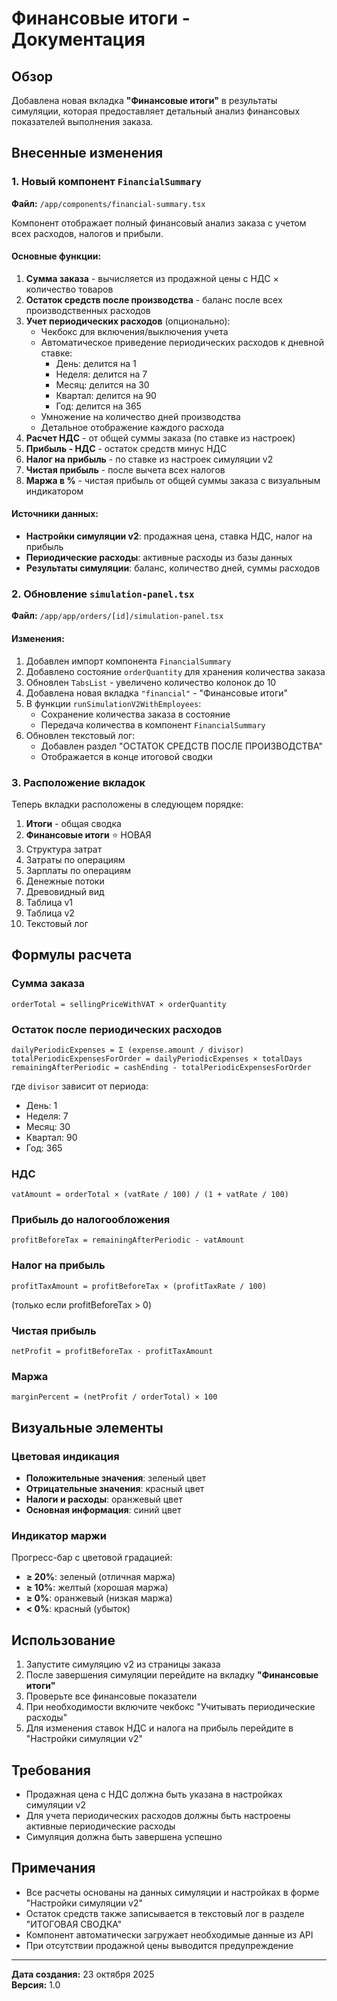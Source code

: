 
# Финансовые итоги - Документация

## Обзор

Добавлена новая вкладка **"Финансовые итоги"** в результаты симуляции, которая предоставляет детальный анализ финансовых показателей выполнения заказа.

## Внесенные изменения

### 1. Новый компонент `FinancialSummary`

**Файл:** `/app/components/financial-summary.tsx`

Компонент отображает полный финансовый анализ заказа с учетом всех расходов, налогов и прибыли.

#### Основные функции:

1. **Сумма заказа** - вычисляется из продажной цены с НДС × количество товаров
2. **Остаток средств после производства** - баланс после всех производственных расходов
3. **Учет периодических расходов** (опционально):
   - Чекбокс для включения/выключения учета
   - Автоматическое приведение периодических расходов к дневной ставке:
     - День: делится на 1
     - Неделя: делится на 7
     - Месяц: делится на 30
     - Квартал: делится на 90
     - Год: делится на 365
   - Умножение на количество дней производства
   - Детальное отображение каждого расхода
4. **Расчет НДС** - от общей суммы заказа (по ставке из настроек)
5. **Прибыль - НДС** - остаток средств минус НДС
6. **Налог на прибыль** - по ставке из настроек симуляции v2
7. **Чистая прибыль** - после вычета всех налогов
8. **Маржа в %** - чистая прибыль от общей суммы заказа с визуальным индикатором

#### Источники данных:

- **Настройки симуляции v2**: продажная цена, ставка НДС, налог на прибыль
- **Периодические расходы**: активные расходы из базы данных
- **Результаты симуляции**: баланс, количество дней, суммы расходов

### 2. Обновление `simulation-panel.tsx`

**Файл:** `/app/app/orders/[id]/simulation-panel.tsx`

#### Изменения:

1. Добавлен импорт компонента `FinancialSummary`
2. Добавлено состояние `orderQuantity` для хранения количества заказа
3. Обновлен `TabsList` - увеличено количество колонок до 10
4. Добавлена новая вкладка `"financial"` - "Финансовые итоги"
5. В функции `runSimulationV2WithEmployees`:
   - Сохранение количества заказа в состояние
   - Передача количества в компонент `FinancialSummary`
6. Обновлен текстовый лог:
   - Добавлен раздел "ОСТАТОК СРЕДСТВ ПОСЛЕ ПРОИЗВОДСТВА"
   - Отображается в конце итоговой сводки

### 3. Расположение вкладок

Теперь вкладки расположены в следующем порядке:
1. **Итоги** - общая сводка
2. **Финансовые итоги** ⭐ НОВАЯ
3. Структура затрат
4. Затраты по операциям
5. Зарплаты по операциям
6. Денежные потоки
7. Древовидный вид
8. Таблица v1
9. Таблица v2
10. Текстовый лог

## Формулы расчета

### Сумма заказа
```
orderTotal = sellingPriceWithVAT × orderQuantity
```

### Остаток после периодических расходов
```
dailyPeriodicExpenses = Σ (expense.amount / divisor)
totalPeriodicExpensesForOrder = dailyPeriodicExpenses × totalDays
remainingAfterPeriodic = cashEnding - totalPeriodicExpensesForOrder
```

где `divisor` зависит от периода:
- День: 1
- Неделя: 7
- Месяц: 30
- Квартал: 90
- Год: 365

### НДС
```
vatAmount = orderTotal × (vatRate / 100) / (1 + vatRate / 100)
```

### Прибыль до налогообложения
```
profitBeforeTax = remainingAfterPeriodic - vatAmount
```

### Налог на прибыль
```
profitTaxAmount = profitBeforeTax × (profitTaxRate / 100)
```
(только если profitBeforeTax > 0)

### Чистая прибыль
```
netProfit = profitBeforeTax - profitTaxAmount
```

### Маржа
```
marginPercent = (netProfit / orderTotal) × 100
```

## Визуальные элементы

### Цветовая индикация

- **Положительные значения**: зеленый цвет
- **Отрицательные значения**: красный цвет
- **Налоги и расходы**: оранжевый цвет
- **Основная информация**: синий цвет

### Индикатор маржи

Прогресс-бар с цветовой градацией:
- **≥ 20%**: зеленый (отличная маржа)
- **≥ 10%**: желтый (хорошая маржа)
- **≥ 0%**: оранжевый (низкая маржа)
- **< 0%**: красный (убыток)

## Использование

1. Запустите симуляцию v2 из страницы заказа
2. После завершения симуляции перейдите на вкладку **"Финансовые итоги"**
3. Проверьте все финансовые показатели
4. При необходимости включите чекбокс "Учитывать периодические расходы"
5. Для изменения ставок НДС и налога на прибыль перейдите в "Настройки симуляции v2"

## Требования

- Продажная цена с НДС должна быть указана в настройках симуляции v2
- Для учета периодических расходов должны быть настроены активные периодические расходы
- Симуляция должна быть завершена успешно

## Примечания

- Все расчеты основаны на данных симуляции и настройках в форме "Настройки симуляции v2"
- Остаток средств также записывается в текстовый лог в разделе "ИТОГОВАЯ СВОДКА"
- Компонент автоматически загружает необходимые данные из API
- При отсутствии продажной цены выводится предупреждение

---

**Дата создания:** 23 октября 2025  
**Версия:** 1.0
